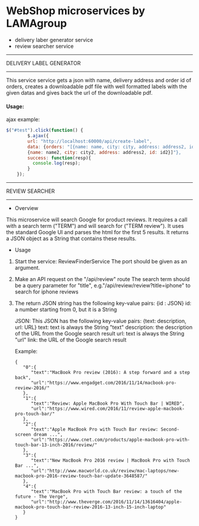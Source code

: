# WebShop microservices by LAMAgroup

- delivery laber generator service
- review searcher service

**********
DELIVERY LABEL GENERATOR
**********

This service service gets a json with name, delivery address and
order id of orders, creates a downloadable pdf file with well
formatted labels with the given datas and gives back the url of the
downloadable pdf.


#### Usage:
ajax example:

```javascript
$("#test").click(function() {
    	$.ajax({
        url: "http://localhost:60000/api/create-label",
        data: {orders: "[{name: name, city: city, address: address2, id:id},
        {name: name2, city: city2, address: address2, id: id2}]"},
        success: function(resp){
          console.log(resp);
        }
    });
```


**********
REVIEW SEARCHER
**********
 - Overview

This microservice will search Google for product reviews.
It requires a call with a search term ("TERM") and will search for
("TERM review"). It uses the standard Google UI and parses the
html for the first 5 results. It returns a JSON object as a String
that contains these results.


 - Usage

1) Start the service: ReviewFinderService
   The port should be given as an argument.

2) Make an API request on the "/api/review" route
   The search term should be a query parameter for "title",
   e.g."/api/review/review?title=iphone" to search for
   iphone reviews

3) The return JSON string has the following key-value pairs:
   {id : JSON}
   id: a number starting from 0, but it is a String

   JSON:
   This JSON has the following key-value pairs:
   {text: description, url: URL}
   text: text is always the String "text"
   description: the description of the URL from the Google search result
   url: text is always the String "url"
   link: the URL of the Google search result

   Example:
   ```
   {
      "0":{
         "text":"MacBook Pro review (2016): A step forward and a step back",
         "url":"https://www.engadget.com/2016/11/14/macbook-pro-review-2016/"
      },
      "1":{
         "text":"Review: Apple MacBook Pro With Touch Bar | WIRED",
         "url":"https://www.wired.com/2016/11/review-apple-macbook-pro-touch-bar/"
      },
      "2":{
         "text":"Apple MacBook Pro with Touch Bar review: Second-screen dream ...",
         "url":"https://www.cnet.com/products/apple-macbook-pro-with-touch-bar-13-inch-2016/review/"
      },
      "3":{
         "text":"New MacBook Pro 2016 review | MacBook Pro with Touch Bar ...",
         "url":"http://www.macworld.co.uk/review/mac-laptops/new-macbook-pro-2016-review-touch-bar-update-3648587/"
      },
      "4":{
         "text":"MacBook Pro with Touch Bar review: a touch of the future - The Verge",
         "url":"http://www.theverge.com/2016/11/14/13616404/apple-macbook-pro-touch-bar-review-2016-13-inch-15-inch-laptop"
      }
   }
   ```